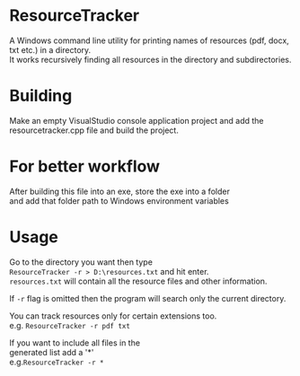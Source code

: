 # ResourceTracker
A Windows command line utility for printing names of resources (pdf, docx, txt etc.) in a  directory.  
It works recursively finding all resources in the directory and subdirectories.  

# Building
Make an empty VisualStudio console application project and add the   
resourcetracker.cpp file and build the project.  

# For better workflow
After building this file into an exe, store the exe into a folder  
and add that folder path to Windows environment variables  

# Usage
Go to the directory you want then type  
`ResourceTracker -r > D:\resources.txt`
and hit enter.  
`resources.txt` will contain all the resource files and other information.  

If `-r` flag is omitted then the program will search only the current directory.  

You can track resources only for certain extensions too.  
e.g. `ResourceTracker -r pdf txt`

If you want to include all files in the  
generated list add a '*'  
e.g.`ResourceTracker -r * `

